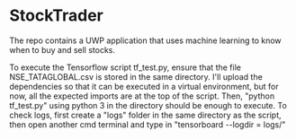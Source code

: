 # StockTrader
The repo contains a UWP application that uses machine learning to know when to buy and sell stocks.

To execute the Tensorflow script tf_test.py, ensure that the file NSE_TATAGLOBAL.csv is stored in the same directory.
I'll upload the dependencies so that it can be executed in a virtual environment, but for now,  all the expected imports are at the top of the script.
Then, "python tf_test.py" using python 3 in the directory should be enough to execute.
To check logs, first create a "logs" folder in the same directory as the script, then
open another cmd terminal and type in "tensorboard --logdir = logs/" 
